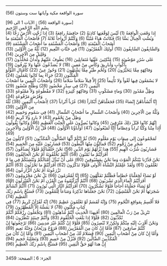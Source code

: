 ------------------------------------------------------------------------

(56) سورة الواقعة مكية وآياتها ست وستون  
  
\[سورة الواقعة (56) : الآيات 1 الى 96\]  
بِسْمِ اللَّهِ الرَّحْمنِ الرَّحِيمِ  
إِذا وَقَعَتِ الْواقِعَةُ (1) لَيْسَ لِوَقْعَتِها كاذِبَةٌ (2) خافِضَةٌ رافِعَةٌ (3) إِذا رُجَّتِ الْأَرْضُ
رَجًّا (4)  
وَبُسَّتِ الْجِبالُ بَسًّا (5) فَكانَتْ هَباءً مُنْبَثًّا (6) وَكُنْتُمْ أَزْواجاً ثَلاثَةً (7) فَأَصْحابُ
الْمَيْمَنَةِ ما أَصْحابُ الْمَيْمَنَةِ (8) وَأَصْحابُ الْمَشْئَمَةِ ما أَصْحابُ الْمَشْئَمَةِ (9)  
وَالسَّابِقُونَ السَّابِقُونَ (10) أُولئِكَ الْمُقَرَّبُونَ (11) فِي جَنَّاتِ النَّعِيمِ (12) ثُلَّةٌ مِنَ
الْأَوَّلِينَ (13) وَقَلِيلٌ مِنَ الْآخِرِينَ (14)  
عَلى سُرُرٍ مَوْضُونَةٍ (15) مُتَّكِئِينَ عَلَيْها مُتَقابِلِينَ (16) يَطُوفُ عَلَيْهِمْ وِلْدانٌ مُخَلَّدُونَ
(17) بِأَكْوابٍ وَأَبارِيقَ وَكَأْسٍ مِنْ مَعِينٍ (18) لا يُصَدَّعُونَ عَنْها وَلا يُنْزِفُونَ (19)  
وَفاكِهَةٍ مِمَّا يَتَخَيَّرُونَ (20) وَلَحْمِ طَيْرٍ مِمَّا يَشْتَهُونَ (21) وَحُورٌ عِينٌ (22) كَأَمْثالِ
اللُّؤْلُؤِ الْمَكْنُونِ (23) جَزاءً بِما كانُوا يَعْمَلُونَ (24)  
لا يَسْمَعُونَ فِيها لَغْواً وَلا تَأْثِيماً (25) إِلاَّ قِيلاً سَلاماً سَلاماً (26) وَأَصْحابُ
الْيَمِينِ ما أَصْحابُ الْيَمِينِ (27) فِي سِدْرٍ مَخْضُودٍ (28) وَطَلْحٍ مَنْضُودٍ (29)  
وَظِلٍّ مَمْدُودٍ (30) وَماءٍ مَسْكُوبٍ (31) وَفاكِهَةٍ كَثِيرَةٍ (32) لا مَقْطُوعَةٍ وَلا مَمْنُوعَةٍ
(33) وَفُرُشٍ مَرْفُوعَةٍ (34)  
إِنَّا أَنْشَأْناهُنَّ إِنْشاءً (35) فَجَعَلْناهُنَّ أَبْكاراً (36) عُرُباً أَتْراباً (37) لِأَصْحابِ
الْيَمِينِ (38) ثُلَّةٌ مِنَ الْأَوَّلِينَ (39)  
وَثُلَّةٌ مِنَ الْآخِرِينَ (40) وَأَصْحابُ الشِّمالِ ما أَصْحابُ الشِّمالِ (41) فِي سَمُومٍ وَحَمِيمٍ
(42) وَظِلٍّ مِنْ يَحْمُومٍ (43) لا بارِدٍ وَلا كَرِيمٍ (44)  
إِنَّهُمْ كانُوا قَبْلَ ذلِكَ مُتْرَفِينَ (45) وَكانُوا يُصِرُّونَ عَلَى الْحِنْثِ الْعَظِيمِ (46) وَكانُوا
يَقُولُونَ أَإِذا مِتْنا وَكُنَّا تُراباً وَعِظاماً أَإِنَّا لَمَبْعُوثُونَ (47) أَوَآباؤُنَا الْأَوَّلُونَ
(48) قُلْ إِنَّ الْأَوَّلِينَ وَالْآخِرِينَ (49)  
لَمَجْمُوعُونَ إِلى مِيقاتِ يَوْمٍ مَعْلُومٍ (50) ثُمَّ إِنَّكُمْ أَيُّهَا الضَّالُّونَ الْمُكَذِّبُونَ (51)
لَآكِلُونَ مِنْ شَجَرٍ مِنْ زَقُّومٍ (52) فَمالِؤُنَ مِنْهَا الْبُطُونَ (53) فَشارِبُونَ عَلَيْهِ مِنَ
الْحَمِيمِ (54)  
فَشارِبُونَ شُرْبَ الْهِيمِ (55) هذا نُزُلُهُمْ يَوْمَ الدِّينِ (56) نَحْنُ خَلَقْناكُمْ فَلَوْلا تُصَدِّقُونَ
(57) أَفَرَأَيْتُمْ ما تُمْنُونَ (58) أَأَنْتُمْ تَخْلُقُونَهُ أَمْ نَحْنُ الْخالِقُونَ (59)  
نَحْنُ قَدَّرْنا بَيْنَكُمُ الْمَوْتَ وَما نَحْنُ بِمَسْبُوقِينَ (60) عَلى أَنْ نُبَدِّلَ أَمْثالَكُمْ وَنُنْشِئَكُمْ
فِي ما لا تَعْلَمُونَ (61) وَلَقَدْ عَلِمْتُمُ النَّشْأَةَ الْأُولى فَلَوْلا تَذَكَّرُونَ (62) أَفَرَأَيْتُمْ
ما تَحْرُثُونَ (63) أَأَنْتُمْ تَزْرَعُونَهُ أَمْ نَحْنُ الزَّارِعُونَ (64)  
لَوْ نَشاءُ لَجَعَلْناهُ حُطاماً فَظَلْتُمْ تَفَكَّهُونَ (65) إِنَّا لَمُغْرَمُونَ (66) بَلْ نَحْنُ مَحْرُومُونَ
(67) أَفَرَأَيْتُمُ الْماءَ الَّذِي تَشْرَبُونَ (68) أَأَنْتُمْ أَنْزَلْتُمُوهُ مِنَ الْمُزْنِ أَمْ نَحْنُ
الْمُنْزِلُونَ (69)  
لَوْ نَشاءُ جَعَلْناهُ أُجاجاً فَلَوْلا تَشْكُرُونَ (70) أَفَرَأَيْتُمُ النَّارَ الَّتِي تُورُونَ (71)
أَأَنْتُمْ أَنْشَأْتُمْ شَجَرَتَها أَمْ نَحْنُ الْمُنْشِؤُنَ (72) نَحْنُ جَعَلْناها تَذْكِرَةً وَمَتاعاً لِلْمُقْوِينَ
(73) فَسَبِّحْ بِاسْمِ رَبِّكَ الْعَظِيمِ (74)  
فَلا أُقْسِمُ بِمَواقِعِ النُّجُومِ (75) وَإِنَّهُ لَقَسَمٌ لَوْ تَعْلَمُونَ عَظِيمٌ (76) إِنَّهُ لَقُرْآنٌ كَرِيمٌ
(77) فِي كِتابٍ مَكْنُونٍ (78) لا يَمَسُّهُ إِلاَّ الْمُطَهَّرُونَ (79)  
تَنْزِيلٌ مِنْ رَبِّ الْعالَمِينَ (80) أَفَبِهذَا الْحَدِيثِ أَنْتُمْ مُدْهِنُونَ (81) وَتَجْعَلُونَ رِزْقَكُمْ
أَنَّكُمْ تُكَذِّبُونَ (82) فَلَوْلا إِذا بَلَغَتِ الْحُلْقُومَ (83) وَأَنْتُمْ حِينَئِذٍ تَنْظُرُونَ (84)  
وَنَحْنُ أَقْرَبُ إِلَيْهِ مِنْكُمْ وَلكِنْ لا تُبْصِرُونَ (85) فَلَوْلا إِنْ كُنْتُمْ غَيْرَ مَدِينِينَ (86)
تَرْجِعُونَها إِنْ كُنْتُمْ صادِقِينَ (87) فَأَمَّا إِنْ كانَ مِنَ الْمُقَرَّبِينَ (88) فَرَوْحٌ وَرَيْحانٌ
وَجَنَّةُ نَعِيمٍ (89)  
وَأَمَّا إِنْ كانَ مِنْ أَصْحابِ الْيَمِينِ (90) فَسَلامٌ لَكَ مِنْ أَصْحابِ الْيَمِينِ (91) وَأَمَّا إِنْ
كانَ مِنَ الْمُكَذِّبِينَ الضَّالِّينَ (92) فَنُزُلٌ مِنْ حَمِيمٍ (93) وَتَصْلِيَةُ جَحِيمٍ (94)  
إِنَّ هذا لَهُوَ حَقُّ الْيَقِينِ (95) فَسَبِّحْ بِاسْمِ رَبِّكَ الْعَظِيمِ (96)

------------------------------------------------------------------------

الجزء: 6 ¦ الصفحة: 3459
